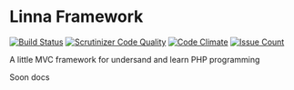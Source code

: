 # Linna Framework
[![Build Status](https://scrutinizer-ci.com/g/s3b4stian/framework/badges/build.png?b=master)](https://scrutinizer-ci.com/g/s3b4stian/framework/build-status/master)
[![Scrutinizer Code Quality](https://scrutinizer-ci.com/g/s3b4stian/framework/badges/quality-score.png?b=master)](https://scrutinizer-ci.com/g/s3b4stian/framework/?branch=master)
[![Code Climate](https://codeclimate.com/github/s3b4stian/framework/badges/gpa.svg)](https://codeclimate.com/github/s3b4stian/framework)
[![Issue Count](https://codeclimate.com/github/s3b4stian/framework/badges/issue_count.svg)](https://codeclimate.com/github/s3b4stian/framework)

A little MVC framework for undersand and learn PHP programming

Soon docs
